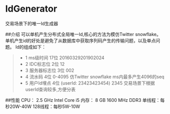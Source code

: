 # IdGenerator
交易场景下的唯一Id生成器

##介绍
可以单机产生分布式全局唯一Id,核心的方法为模仿Twitter snowflake。单机产生id的好处是避免了从数据库中获取序列码产生的传输问题，以及单点问题。
Id的组成如下：
 >* 1 ms级时间 17位 20160329201902024
 >* 2 IDC标志位 2位 12
 >* 3 服务器标志位 3位 002
 >* 4 流水码 4位 0-4095 仿Twitter snowflake ms内最多产生4096的seq
 >* 5 用户Id埋点 4位 (userId: 23423423454) 2345 交易场景下根据userId查询较多,方便分表

##性能
CPU： 2.5 GHz Intel Core i5
内存： 8 GB 1600 MHz DDR3
单线程：每秒20W-40W
128线程：每秒5W-10W
